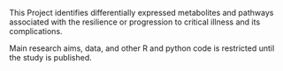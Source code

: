 This Project identifies differentially expressed metabolites and pathways associated with the resilience or progression to critical illness and its complications.

Main research aims, data, and other R and python code is restricted until the study is published.
